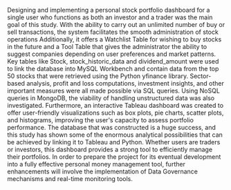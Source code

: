 Designing and implementing a personal stock portfolio dashboard for a single user who
functions as both an investor and a trader was the main goal of this study. With the
ability to carry out an unlimited number of buy or sell transactions, the system facilitates
the smooth administration of stock operations Additionally, it offers a Watchlist Table
for wishing to buy stocks in the future and a Tool Table that gives the administrator the
ability to suggest companies depending on user preferences and market patterns.
Key tables like Stock, stock_historic_data and dividend_amount were used to link the
database into MySQL Workbench and contain data from the top 50 stocks that were
retrieved using the Python yfinance library. Sector-based analysis, profit and loss
computations, investment insights, and other important measures were all made
possible via SQL queries. Using NoSQL queries in MongoDB, the viability of handling
unstructured data was also investigated. Furthermore, an interactive Tableau dashboard
was created to offer user-friendly visualizations such as box plots, pie charts, scatter
plots, and histograms, improving the user's capacity to assess portfolio performance.
The database that was constructed is a huge success, and this study has shown some of
the enormous analytical possibilities that can be achieved by linking it to Tableau and
Python. Whether users are traders or investors, this dashboard provides a strong tool to
efficiently manage their portfolios. In order to prepare the project for its eventual
development into a fully effective personal money management tool, further
enhancements will involve the implementation of Data Governance mechanisms and
real-time monitoring tools.
